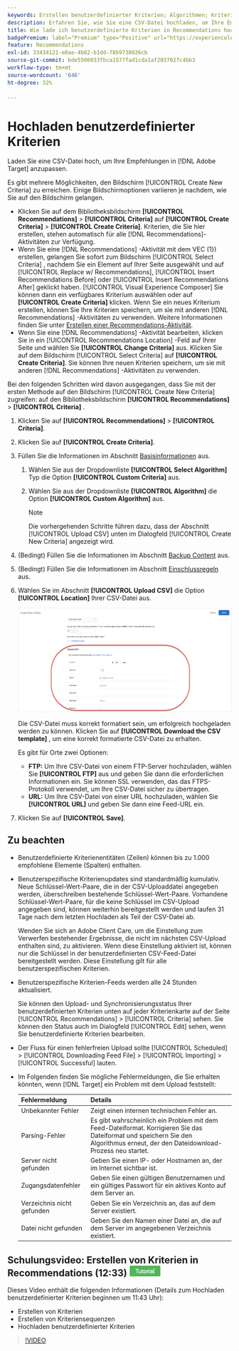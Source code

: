 ```yaml
---
keywords: Erstellen benutzerdefinierter Kriterien; Algorithmen; Kriterien; Empfehlungskriterien; csv; ftp; CSV hochladen
description: Erfahren Sie, wie Sie eine CSV-Datei hochladen, um Ihre Empfehlungen in Adobe [!DNL Target] Recommendations anzupassen.
title: Wie lade ich benutzerdefinierte Kriterien in Recommendations hoch?
badgePremium: label="Premium" type="Positive" url="https://experienceleague.adobe.com/docs/target/using/introduction/intro.html?lang=en#premium newtab=true" tooltip="Erfahren Sie, was in Target Premium enthalten ist."
feature: Recommendations
exl-id: 33434121-e0ae-4b82-b1dd-78b9738026cb
source-git-commit: bde5506033fbca1577fad1cda1af203702fc4bb3
workflow-type: tm+mt
source-wordcount: '646'
ht-degree: 32%

---
```


# Hochladen benutzerdefinierter Kriterien

Laden Sie eine CSV-Datei hoch, um Ihre Empfehlungen in [!DNL Adobe Target] anzupassen.

Es gibt mehrere Möglichkeiten, den Bildschirm [!UICONTROL Create New Criteria] zu erreichen. Einige Bildschirmoptionen variieren je nachdem, wie Sie auf den Bildschirm gelangen.

* Klicken Sie auf dem Bibliotheksbildschirm **[!UICONTROL Recommendations]** > **[!UICONTROL Criteria]** auf **[!UICONTROL Create Criteria]** > **[!UICONTROL Create Criteria]**. Kriterien, die Sie hier erstellen, stehen automatisch für alle [!DNL Recommendations]-Aktivitäten zur Verfügung.
* Wenn Sie eine [!DNL Recommendations] -Aktivität mit dem VEC (1}) erstellen, gelangen Sie sofort zum Bildschirm [!UICONTROL Select Criteria] , nachdem Sie ein Element auf Ihrer Seite ausgewählt und auf [!UICONTROL Replace w/ Recommendations], [!UICONTROL Insert Recommendations Before] oder [!UICONTROL Insert Recommendations After] geklickt haben. [!UICONTROL Visual Experience Composer] Sie können dann ein verfügbares Kriterium auswählen oder auf **[!UICONTROL Create Criteria]** klicken. Wenn Sie ein neues Kriterium erstellen, können Sie Ihre Kriterien speichern, um sie mit anderen [!DNL Recommendations] -Aktivitäten zu verwenden. Weitere Informationen finden Sie unter [Erstellen einer Recommendations-Aktivität](/help/main/c-recommendations/t-create-recs-activity/create-recs-activity.md).
* Wenn Sie eine [!DNL Recommendations] -Aktivität bearbeiten, klicken Sie in ein [!UICONTROL Recommendations Location] -Feld auf Ihrer Seite und wählen Sie **[!UICONTROL Change Criteria]** aus. Klicken Sie auf dem Bildschirm [!UICONTROL Select Criteria] auf **[!UICONTROL Create Criteria]**. Sie können Ihre neuen Kriterien speichern, um sie mit anderen [!DNL Recommendations] -Aktivitäten zu verwenden.

Bei den folgenden Schritten wird davon ausgegangen, dass Sie mit der ersten Methode auf den Bildschirm [!UICONTROL Create New Criteria] zugreifen: auf den Bibliotheksbildschirm **[!UICONTROL Recommendations]** > **[!UICONTROL Criteria]** .

1. Klicken Sie auf **[!UICONTROL Recommendations]** > **[!UICONTROL Criteria]**.

1. Klicken Sie auf **[!UICONTROL Create Criteria]**.

1. Füllen Sie die Informationen im Abschnitt [Basisinformationen](/help/main/c-recommendations/c-algorithms/create-new-algorithm.md#info) aus.

   1. Wählen Sie aus der Dropdownliste **[!UICONTROL Select Algorithm]** Typ die Option **[!UICONTROL Custom Criteria]** aus.

   1. Wählen Sie aus der Dropdownliste **[!UICONTROL Algorithm]** die Option **[!UICONTROL Custom Algorithm]** aus.

      >[!NOTE]
      >
      >Die vorhergehenden Schritte führen dazu, dass der Abschnitt [!UICONTROL Upload CSV] unten im Dialogfeld [!UICONTROL Create New Criteria] angezeigt wird.

1. (Bedingt) Füllen Sie die Informationen im Abschnitt [Backup Content](/help/main/c-recommendations/c-algorithms/create-new-algorithm.md#content) aus.

1. (Bedingt) Füllen Sie die Informationen im Abschnitt [Einschlussregeln](/help/main/c-recommendations/c-algorithms/create-new-algorithm.md#inclusion) aus.

1. Wählen Sie im Abschnitt **[!UICONTROL Upload CSV]** die Option **[!UICONTROL Location]** Ihrer CSV-Datei aus.

   ![CSV-Abschnitt hochladen](assets/upload-csv.png)

   Die CSV-Datei muss korrekt formatiert sein, um erfolgreich hochgeladen werden zu können. Klicken Sie auf **[!UICONTROL Download the CSV template]** , um eine korrekt formatierte CSV-Datei zu erhalten.

   Es gibt für Orte zwei Optionen:

   * **FTP:** Um Ihre CSV-Datei von einem FTP-Server hochzuladen, wählen Sie **[!UICONTROL FTP]** aus und geben Sie dann die erforderlichen Informationen ein. Sie können SSL verwenden, das das FTPS-Protokoll verwendet, um Ihre CSV-Datei sicher zu übertragen.
   * **URL:** Um Ihre CSV-Datei von einer URL hochzuladen, wählen Sie **[!UICONTROL URL]** und geben Sie dann eine Feed-URL ein.

1. Klicken Sie auf **[!UICONTROL Save]**.

## Zu beachten

* Benutzerdefinierte Kriterienentitäten (Zeilen) können bis zu 1.000 empfohlene Elemente (Spalten) enthalten.

* Benutzerspezifische Kriterienupdates sind standardmäßig kumulativ. Neue Schlüssel-Wert-Paare, die in der CSV-Uploaddatei angegeben werden, überschreiben bestehende Schlüssel-Wert-Paare. Vorhandene Schlüssel-Wert-Paare, für die keine Schlüssel im CSV-Upload angegeben sind, können weiterhin bereitgestellt werden und laufen 31 Tage nach dem letzten Hochladen als Teil der CSV-Datei ab.

  Wenden Sie sich an Adobe Client Care, um die Einstellung zum Verwerfen bestehender Ergebnisse, die nicht im nächsten CSV-Upload enthalten sind, zu aktivieren. Wenn diese Einstellung aktiviert ist, können nur die Schlüssel in der benutzerdefinierten CSV-Feed-Datei bereitgestellt werden. Diese Einstellung gilt für alle benutzerspezifischen Kriterien.

* Benutzerspezifische Kriterien-Feeds werden alle 24 Stunden aktualisiert.

  Sie können den Upload- und Synchronisierungsstatus Ihrer benutzerdefinierten Kriterien unten auf jeder Kriterienkarte auf der Seite [!UICONTROL Recommendations] > [!UICONTROL Criteria] sehen. Sie können den Status auch im Dialogfeld [!UICONTROL Edit] sehen, wenn Sie benutzerdefinierte Kriterien bearbeiten.

* Der Fluss für einen fehlerfreien Upload sollte [!UICONTROL Scheduled] > [!UICONTROL Downloading Feed File] > [!UICONTROL Importing] > [!UICONTROL Successful] lauten.

* Im Folgenden finden Sie mögliche Fehlermeldungen, die Sie erhalten könnten, wenn [!DNL Target] ein Problem mit dem Upload feststellt:

  | Fehlermeldung | Details |
  |--- |--- |
  | Unbekannter Fehler | Zeigt einen internen technischen Fehler an. |
  | Parsing-Fehler | Es gibt wahrscheinlich ein Problem mit dem Feed-Dateiformat. Korrigieren Sie das Dateiformat und speichern Sie den Algorithmus erneut, der den Dateidownload-Prozess neu startet. |
  | Server nicht gefunden | Geben Sie einen IP- oder Hostnamen an, der im Internet sichtbar ist. |
  | Zugangsdatenfehler | Geben Sie einen gültigen Benutzernamen und ein gültiges Passwort für ein aktives Konto auf dem Server an. |
  | Verzeichnis nicht gefunden | Geben Sie ein Verzeichnis an, das auf dem Server existiert. |
  | Datei nicht gefunden | Geben Sie den Namen einer Datei an, die auf dem Server im angegebenen Verzeichnis existiert. |

## Schulungsvideo: Erstellen von Kriterien in Recommendations (12:33) ![Tutorial-Badge](/help/main/assets/tutorial.png)

Dieses Video enthält die folgenden Informationen (Details zum Hochladen benutzerdefinierter Kriterien beginnen um 11:43 Uhr):

* Erstellen von Kriterien
* Erstellen von Kriteriensequenzen
* Hochladen benutzerdefinierter Kriterien

>[!VIDEO](https://video.tv.adobe.com/v/27694?quality=12)
